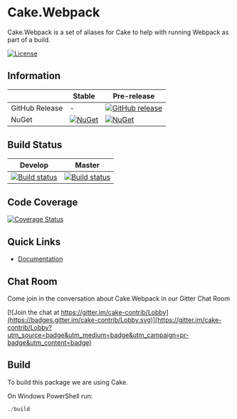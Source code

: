 # Cake.Webpack

Cake.Webpack is a set of aliases for Cake to help with running Webpack as part of a build.

[![License](http://img.shields.io/:license-mit-blue.svg)](http://cake-contrib.mit-license.org)

## Information

| | Stable | Pre-release |
|---|---|---|
|GitHub Release|-|[![GitHub release](https://img.shields.io/github/release/cake-contrib/Cake.Webpack.svg)](https://github.com/cake-contrib/Cake.Webpack/releases/latest)|
|NuGet|[![NuGet](https://img.shields.io/nuget/v/Cake.Webpack.svg)](https://www.nuget.org/packages/Cake.Webpack)|[![NuGet](https://img.shields.io/nuget/vpre/Cake.Webpack.svg)](https://www.nuget.org/packages/Cake.Webpack)|

## Build Status

|Develop|Master|
|:--:|:--:|
|[![Build status](https://ci.appveyor.com/api/projects/status/7gs7v7drwh04h8dy/branch/develop?svg=true)](https://ci.appveyor.com/project/cakecontrib/cake-webpack/branch/develop)|[![Build status](https://ci.appveyor.com/api/projects/status/7gs7v7drwh04h8dy/branch/develop?svg=true)](https://ci.appveyor.com/project/cakecontrib/cake-webpack/branch/master)|

## Code Coverage

[![Coverage Status](https://coveralls.io/repos/github/cake-contrib/Cake.Webpack/badge.svg?branch=develop)](https://coveralls.io/github/cake-contrib/Cake.Webpack?branch=develop)

## Quick Links

- [Documentation](https://cake-contrib.github.io/Cake.Webpack)

## Chat Room

Come join in the conversation about Cake.Webpack in our Gitter Chat Room

[![Join the chat at https://gitter.im/cake-contrib/Lobby](https://badges.gitter.im/cake-contrib/Lobby.svg)](https://gitter.im/cake-contrib/Lobby?utm_source=badge&utm_medium=badge&utm_campaign=pr-badge&utm_content=badge)

## Build

To build this package we are using Cake.

On Windows PowerShell run:

```powershell
./build
```